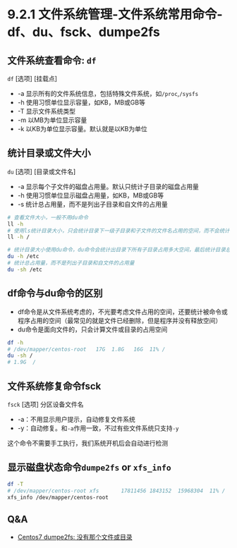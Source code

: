 # 9.2.1 文件系统管理-文件系统常用命令-df、du、fsck、dumpe2fs

## 文件系统查看命令: `df`
`df` [选项] [挂载点]
- -a 显示所有的文件系统信息，包括特殊文件系统，如`/proc`,`/sysfs`
- -h 使用习惯单位显示容量，如KB，MB或GB等
- -T 显示文件系统类型
- -m 以MB为单位显示容量
- -k 以KB为单位显示容量。默认就是以KB为单位

## 统计目录或文件大小
`du` [选项] [目录或文件名]
- -a 显示每个子文件的磁盘占用量。默认只统计子目录的磁盘占用量
- -h 使用习惯单位显示磁盘占用量，如KB，MB或GB等
- -s 统计总占用量，而不是列出子目录和自文件的占用量

```bash
# 查看文件大小，一般不用du命令
ll -h
# 使用ls统计目录大小，只会统计目录下一级子目录和子文件的文件名占用的空间，而不会统计子目录中的数据和子文件中的数据占用空间
ll -h /

# 统计目录大小使用du命令，du命令会统计出目录下所有子目录占用多大空间，最后统计目录总大小
du -h /etc
# 统计总占用量，而不是列出子目录和自文件的占用量
du -sh /etc
```

## df命令与du命令的区别
- df命令是从文件系统考虑的，不光要考虑文件占用的空间，还要统计被命令或程序占用的空间（最常见的就是文件已经删除，但是程序并没有释放空间）
- du命令是面向文件的，只会计算文件或目录的占用空间

```bash
df -h
# /dev/mapper/centos-root   17G  1.8G   16G  11% /
du -sh /
# 1.9G	/
```

## 文件系统修复命令fsck
`fsck` [选项] 分区设备文件名
- -a：不用显示用户提示，自动修复文件系统
- -y：自动修复。和`-a`作用一致，不过有些文件系统只支持`-y`

这个命令不需要手工执行，我们系统开机后会自动进行检测

## 显示磁盘状态命令`dumpe2fs` or `xfs_info`
```bash
df -T
# /dev/mapper/centos-root xfs       17811456 1843152  15968304  11% /
xfs_info /dev/mapper/centos-root
```
## Q&A
- [Centos7 dumpe2fs: 没有那个文件或目录](https://blog.csdn.net/xujing19920814/article/details/75308607)
